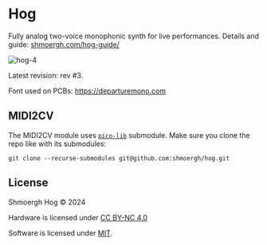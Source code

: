 # Hog

Fully analog two-voice monophonic synth for live performances.
Details and guide: [shmoergh.com/hog-guide/](https://shmoergh.com/hog-guide/)

![hog-4](https://github.com/user-attachments/assets/5aac2ab4-8e55-40d0-9659-4bc40b0307c7)

Latest revision: rev #3.

Font used on PCBs: https://departuremono.com

## MIDI2CV

The MIDI2CV module uses [`pico-lib`](https://github.com/peterzimon/pico-lib) submodule. Make sure you clone
the repo like with its submodules:

```
git clone --recurse-submodules git@github.com:shmoergh/hog.git
```

## License

Shmoergh Hog © 2024

Hardware is licensed under [CC BY-NC 4.0](https://creativecommons.org/licenses/by-nc/4.0/)

Software is licensed under [MIT](https://opensource.org/license/mit).

